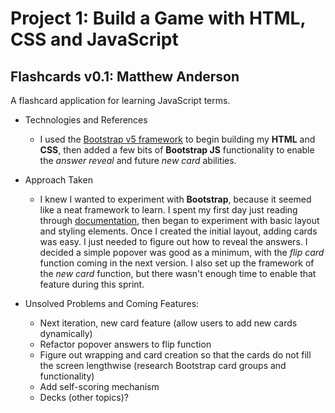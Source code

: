 # Project 1: Build a Game with HTML, CSS and JavaScript

## Flashcards v0.1: Matthew Anderson

A flashcard application for learning JavaScript terms.

- Technologies and References
    - I used the [Bootstrap v5 framework](https://getbootstrap.com) to begin building my **HTML** and **CSS**, then added a few bits of **Bootstrap JS** functionality to enable the *answer reveal* and future *new card* abilities.

- Approach Taken
    - I knew I wanted to experiment with **Bootstrap**, because it seemed like a neat framework to learn. I spent my first day just reading through [documentation](https://getbootstrap.com/docs/5.0/getting-started/introduction/), then began to experiment with basic layout and styling elements. Once I created the initial layout, adding cards was easy. I just needed to figure out how to reveal the answers. I decided a simple popover was good as a minimum, with the *flip card* function coming in the next version. I also set up the framework of the *new card* function, but there wasn't enough time to enable that feature during this sprint.

- Unsolved Problems and Coming Features:
    - Next iteration, new card feature (allow users to add new cards dynamically)
    - Refactor popover answers to flip function
    - Figure out wrapping and card creation so that the cards do not fill the screen lengthwise (research Bootstrap card groups and functionality)
    - Add self-scoring mechanism
    - Decks (other topics)?